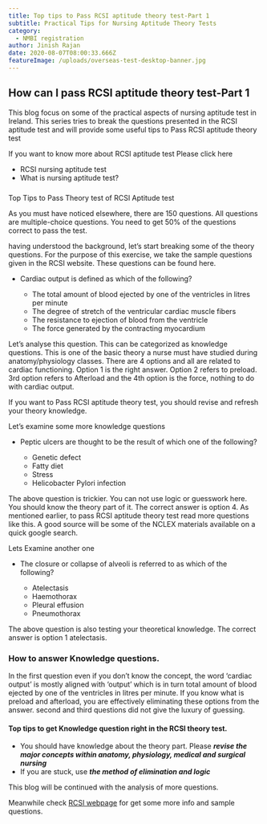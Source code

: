 ```yaml
---
title: Top tips to Pass RCSI aptitude theory test-Part 1
subtitle: Practical Tips for Nursing Aptitude Theory Tests
category:
  - NMBI registration
author: Jinish Rajan
date: 2020-08-07T08:00:33.666Z
featureImage: /uploads/overseas-test-desktop-banner.jpg
---
```

## **How can I pass RCSI aptitude theory test-Part 1**


This blog focus on some of the practical aspects of nursing aptitude test in Ireland. This series tries to break the questions presented in the RCSI aptitude test and will provide some useful tips to Pass RCSI aptitude theory test

If you want to know more about RCSI aptitude test Please click here

* RCSI nursing aptitude test
* What is nursing aptitude test?

### 
Top Tips to Pass Theory test of RCSI Aptitude test


As you must have noticed elsewhere, there are 150 questions. All questions are multiple-choice questions. You need to get 50% of the questions correct to pass the test.

having understood the background, let’s start breaking some of the theory questions. For the purpose of this exercise, we take the sample questions given in the RCSI website. These questions can be found here.

* Cardiac output is defined as which of the following?

  * The total amount of blood ejected by one of the ventricles in litres per minute
  * The degree of stretch of the ventricular cardiac muscle fibers
  * The resistance to ejection of blood from the ventricle
  * The force generated by the contracting myocardium


Let’s analyse this question. This can be categorized as knowledge questions. This is one of the basic theory a nurse must have studied during anatomy/physiology classes. There are 4 options and all are related to cardiac functioning. Option 1 is the right answer. Option 2 refers to preload. 3rd option refers to Afterload and the 4th option is the force, nothing to do with cardiac output. 

If you want to Pass RCSI aptitude theory test, you should revise and refresh your theory knowledge.

Let’s examine some more knowledge questions

* Peptic ulcers are thought to be the result of which one of the following?

  * Genetic defect
  * Fatty diet
  * Stress
  * Helicobacter Pylori infection

The above question is trickier. You can not use logic or guesswork here. You should know the theory part of it. The correct answer is option 4. As mentioned earlier, to pass RCSI aptitude theory test read more questions like this. A good source will be some of the NCLEX materials available on a quick google search.

Lets Examine another one

* The closure or collapse of alveoli is referred to as which of the following?

  * Atelectasis
  * Haemothorax
  * Pleural effusion
  * Pneumothorax

The above question is also testing your theoretical knowledge. The correct answer is option 1 atelectasis.

### How to answer Knowledge questions.


In the first question even if you don’t know the concept, the word ‘cardiac output’ is mostly aligned with ‘output’ which is in turn total amount of blood ejected by one of the ventricles in litres per minute. If you know what is preload and afterload, you are effectively eliminating these options from the answer. second and third questions did not give the luxury of guessing.



#### Top tips to get Knowledge question right in the RCSI theory test.

* You should have knowledge about the theory part. Please ***revise the major concepts within anatomy, physiology, medical and surgical nursing***
* If you are stuck, use ***the method of elimination and logic***


This blog will be continued with the analysis of more questions.

Meanwhile check [RCSI webpage](https://www.rcsi.com/dublin/professional-cpd/nursing-and-midwifery/overseas-aptitude-test/theory-test) for get some more info and sample questions.
